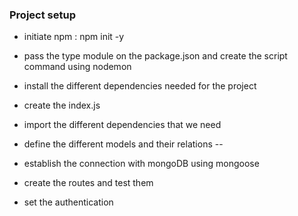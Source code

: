 ### Project setup

- initiate npm : npm init -y
- pass the type module on the package.json and create the script command using nodemon
- install the different dependencies needed for the project
- create the index.js
- import the different dependencies that we need
- define the different models and their relations --

- establish the connection with mongoDB using mongoose
- create the routes and test them
- set the authentication
